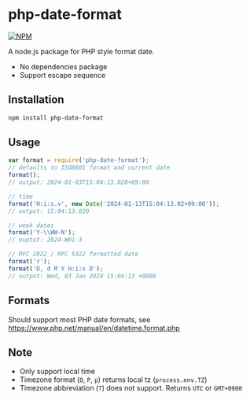 # php-date-format

[![NPM](https://nodei.co/npm/php-date-format.png?downloads=true&downloadRank=true&stars=true)](https://nodei.co/npm/php-date-format/)

A node.js package for PHP style format date.

- No dependencies package
- Support escape sequence

## Installation

```sh
npm install php-date-format
```

## Usage
```javascript
var format = require('php-date-format');
// defaults to ISO8601 format and current date
format();
// output: 2024-01-03T15:04:13.020+09:00

// time
format('H:i:s.v', new Date('2024-01-13T15:04:13.02+09:00'));
// output: 15:04:13.020

// week dates
format('Y-\\WW-N');
// ouptut: 2024-W01-3

// RFC 2822 / RFC 5322 formatted date
format('r');
format('D, d M Y H:i:s O');
// output: Wed, 03 Jan 2024 15:04:13 +0900
```

## Formats

Should support most PHP date formats, see https://www.php.net/manual/en/datetime.format.php

## Note

- Only support local time
- Timezone format (`O`, `P`, `p`) returns local tz (`process.env.TZ`)
- Timezone abbreviation (`T`) does not support. Returns `UTC` or `GMT+0900`
